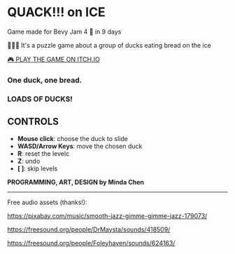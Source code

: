 # QUACK!!! on ICE
Game made for Bevy Jam 4 🦀 in 9 days

🦆🦆🦆 It's a puzzle game about a group of ducks eating bread on the ice

[🎮 PLAY THE GAME ON ITCH.IO](https://akacmd.itch.io/quack-on-ice "QUACK!!! on ICE")

### One duck, one bread.
### LOADS OF DUCKS!

## CONTROLS

- **Mouse click**: choose the duck to slide
- **WASD/Arrow Keys**: move the chosen duck
- **R**: reset the levelc
- **Z**: undo
- **[ ]**: skip levels

**PROGRAMMING, ART, DESIGN by Minda Chen**



---

Free audio assets (thanks!):

https://pixabay.com/music/smooth-jazz-gimme-gimme-jazz-179073/

https://freesound.org/people/DrMaysta/sounds/418509/

https://freesound.org/people/Foleyhaven/sounds/624163/